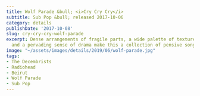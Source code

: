 ```yaml
---
title: Wolf Parade &bull; <i>Cry Cry Cry</i>
subtitle: Sub Pop &bull; released 2017-10-06
category: details
publishDate: '2017-10-08'
slug: cry-cry-cry-wolf-parade
excerpt: Dense arrangements of fragile parts, a wide palette of textures and tempos,
  and a pervading sense of drama make this a collection of pensive songs
image: "~/assets/images/details/2019/06/wolf-parade.jpg"
tags:
- The Decembrists
- Radiohead
- Beirut
- Wolf Parade
- Sub Pop
---
```


